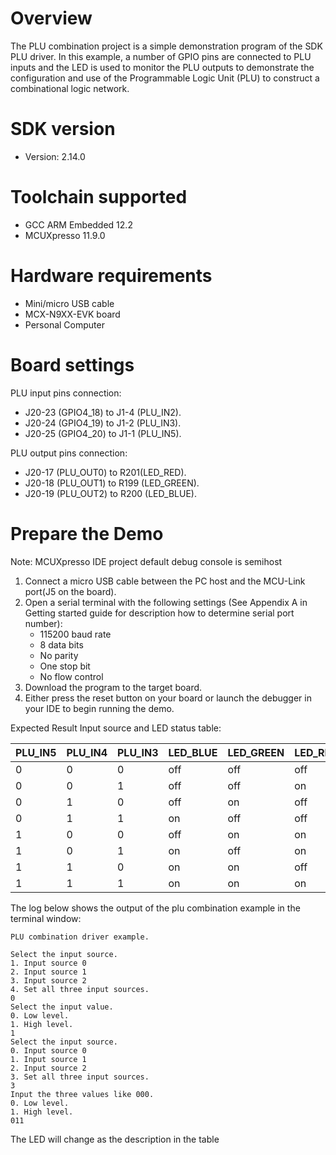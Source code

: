 Overview
========
The PLU combination project is a simple demonstration program of the SDK PLU driver. In this example, a number of 
GPIO pins are connected to PLU inputs and the LED is used to monitor the PLU outputs to demonstrate the 
configuration and use of the Programmable Logic Unit (PLU) to construct a combinational logic network.

SDK version
===========
- Version: 2.14.0

Toolchain supported
===================
- GCC ARM Embedded  12.2
- MCUXpresso  11.9.0

Hardware requirements
=====================
- Mini/micro USB cable
- MCX-N9XX-EVK board
- Personal Computer

Board settings
==============
PLU input pins connection:
- J20-23 (GPIO4_18) to J1-4 (PLU_IN2).
- J20-24 (GPIO4_19) to J1-2 (PLU_IN3).
- J20-25 (GPIO4_20) to J1-1 (PLU_IN5).

PLU output pins connection:
- J20-17 (PLU_OUT0) to R201(LED_RED).
- J20-18 (PLU_OUT1) to R199 (LED_GREEN).
- J20-19 (PLU_OUT2) to R200 (LED_BLUE).

Prepare the Demo
================
Note: MCUXpresso IDE project default debug console is semihost
1.  Connect a micro USB cable between the PC host and the MCU-Link port(J5 on the board).
2.  Open a serial terminal with the following settings (See Appendix A in Getting started guide for description how to determine serial port number):
    - 115200 baud rate
    - 8 data bits
    - No parity
    - One stop bit
    - No flow control
3.  Download the program to the target board.
4.  Either press the reset button on your board or launch the debugger in your IDE to begin running the demo.

Expected Result
Input source and LED status table:

 PLU_IN5 | PLU_IN4 | PLU_IN3 | LED_BLUE | LED_GREEN | LED_RED
---------|---------|---------|----------|-----------|---------
 0       | 0       | 0       | off      | off       | off
 0       | 0       | 1       | off      | off       | on
 0       | 1       | 0       | off      | on        | off
 0       | 1       | 1       | on       | off       | off
 1       | 0       | 0       | off      | on        | on
 1       | 0       | 1       | on       | off       | on
 1       | 1       | 0       | on       | on        | off
 1       | 1       | 1       | on       | on        | on

The log below shows the output of the plu combination example in the terminal window:
~~~~~~~~~~~~~~~~~~~~~~~~~~~~~~
PLU combination driver example.

Select the input source.
1. Input source 0
2. Input source 1
3. Input source 2
4. Set all three input sources.
0
Select the input value.
0. Low level.
1. High level.
1
Select the input source.
0. Input source 0
1. Input source 1
2. Input source 2
3. Set all three input sources.
3
Input the three values like 000.
0. Low level.
1. High level.
011
~~~~~~~~~~~~~~~~~~~~~~~~~~~~~~
The LED will change as the description in the table
